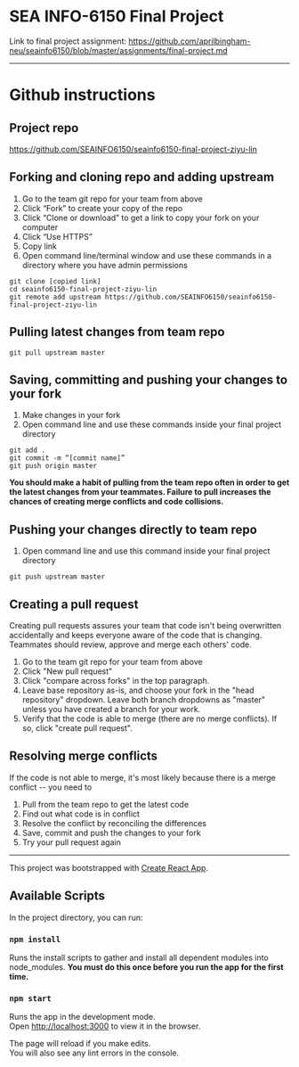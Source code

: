 # SEA INFO-6150 Final Project

Link to final project assignment: https://github.com/aprilbingham-neu/seainfo6150/blob/master/assignments/final-project.md

<hr>

# Github instructions

## Project repo
https://github.com/SEAINFO6150/seainfo6150-final-project-ziyu-lin

## Forking and cloning repo and adding upstream
1. Go to the team git repo for your team from above
2. Click “Fork” to create your copy of the repo
3. Click “Clone or download” to get a link to copy your fork on your computer
4. Click “Use HTTPS”
5. Copy link
6. Open command line/terminal window and use these commands in a directory where you have admin permissions
```
git clone [copied link]
cd seainfo6150-final-project-ziyu-lin
git remote add upstream https://github.com/SEAINFO6150/seainfo6150-final-project-ziyu-lin
```

## Pulling latest changes from team repo
```
git pull upstream master
```

## Saving, committing and pushing your changes to your fork
1. Make changes in your fork
2. Open command line and use these commands inside your final project directory
```
git add .
git commit -m “[commit name]”
git push origin master
```
**You should make a habit of pulling from the team repo often in order to get the latest changes from your teammates. Failure to pull increases the chances of creating merge conflicts and code collisions.**

## Pushing your changes directly to team repo
1. Open command line and use this command inside your final project directory
```
git push upstream master
```

## Creating a pull request
Creating pull requests assures your team that code isn't being overwritten accidentally and keeps everyone aware of the code that is changing. Teammates should review, approve and merge each others' code.
1. Go to the team git repo for your team from above
2. Click "New pull request"
3. Click "compare across forks" in the top paragraph.
4. Leave base repository as-is, and choose your fork in the "head repository" dropdown. Leave both branch dropdowns as "master" unless you have created a branch for your work. 
5. Verify that the code is able to merge (there are no merge conflicts). If so, click "create pull request". 

## Resolving merge conflicts
If the code is not able to merge, it's most likely because there is a merge conflict -- you need to
1. Pull from the team repo to get the latest code 
2. Find out what code is in conflict
3. Resolve the conflict by reconciling the differences
4. Save, commit and push the changes to your fork
5. Try your pull request again
<hr>

This project was bootstrapped with [Create React App](https://github.com/facebook/create-react-app).

## Available Scripts

In the project directory, you can run:

### `npm install`
Runs the install scripts to gather and install all dependent modules into node_modules. **You must do this once before you run the app for the first time.**

### `npm start`

Runs the app in the development mode.<br>
Open [http://localhost:3000](http://localhost:3000) to view it in the browser.

The page will reload if you make edits.<br>
You will also see any lint errors in the console.
